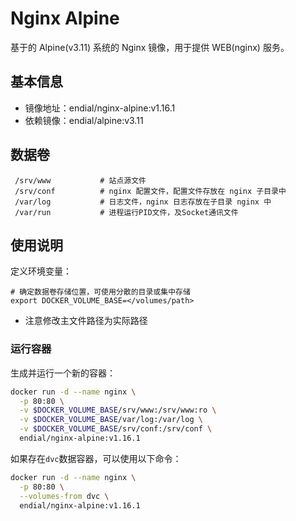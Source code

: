 # Nginx Alpine
基于的 Alpine(v3.11) 系统的 Nginx 镜像，用于提供 WEB(nginx) 服务。



## 基本信息

* 镜像地址：endial/nginx-alpine:v1.16.1
* 依赖镜像：endial/alpine:v3.11



## 数据卷

```
 /srv/www			# 站点源文件
 /srv/conf			# nginx 配置文件，配置文件存放在 nginx 子目录中
 /var/log			# 日志文件，nginx 日志存放在子目录 nginx 中
 /var/run			# 进程运行PID文件，及Socket通讯文件
```



## 使用说明

定义环境变量：

```shell
# 确定数据卷存储位置，可使用分散的目录或集中存储
export DOCKER_VOLUME_BASE=</volumes/path>
```

- 注意修改主文件路径为实际路径



### 运行容器

生成并运行一个新的容器：

```bash
docker run -d --name nginx \
  -p 80:80 \
  -v $DOCKER_VOLUME_BASE/srv/www:/srv/www:ro \
  -v $DOCKER_VOLUME_BASE/var/log:/var/log \
  -v $DOCKER_VOLUME_BASE/srv/conf:/srv/conf \
  endial/nginx-alpine:v1.16.1
```


如果存在`dvc`数据容器，可以使用以下命令：

```bash
docker run -d --name nginx \
  -p 80:80 \
  --volumes-from dvc \
  endial/nginx-alpine:v1.16.1
```
